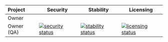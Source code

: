 | Project            | Security      | Stability  | Licensing  |
|:------------------ | ------------- | ---------- | ---------- |
| Owner              |               |            |            |
| Owner (QA)         | [![security status](https://qa.meterian.com/badge/pb/d8e15002-a366-4ff4-a298-c98f3b96e5d8/security?branch=master)](https://qa.meterian.com/projects/?id=d8e15002-a366-4ff4-a298-c98f3b96e5d8) | [![stability status](https://qa.meterian.com/badge/pb/d8e15002-a366-4ff4-a298-c98f3b96e5d8/stability?branch=master)](https://qa.meterian.com/projects/?id=d8e15002-a366-4ff4-a298-c98f3b96e5d8) | [![licensing status](https://qa.meterian.com/badge/pb/d8e15002-a366-4ff4-a298-c98f3b96e5d8/licensing?branch=master)](https://qa.meterian.com/projects/?id=d8e15002-a366-4ff4-a298-c98f3b96e5d8)|

